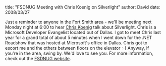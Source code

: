 
title: "FSDNUG Meeting with Chris Koenig on Silverlight"
author: David
date: 2008/03/27

Just a reminder to anyone in the Fort Smith area - we'll be meeting next Monday night at 6:00 to hear [Chris Koenig](http://blogs.msdn.com/chkoenig/) talk about Silverlight. Chris is a Microsoft Developer Evangelist located out of Dallas. I got to meet Chris last year for a grand total of about 5 minutes when I went down for the .NET Roadshow that was hosted at Microsoft's office in Dallas. Chris got to escort me and the others between floors on the elevator :-) 
Anyway, if you're in the area, swing by. We'd love to see you. For more information, check out the [FSDNUG website](http://fsdnug.org/).
